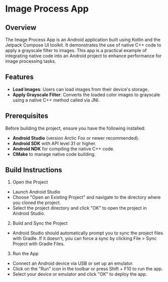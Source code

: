 # Image Process App

## Overview
The Image Process App is an Android application built using Kotlin and the Jetpack Compose UI toolkit. It demonstrates the use of native C++ code to apply a grayscale filter to images. This app is a practical example of integrating native code into an Android project to enhance performance for image processing tasks.

## Features
- **Load Images**: Users can load images from their device's storage.
- **Apply Grayscale Filter**: Converts the loaded color images to grayscale using a native C++ method called via JNI.

## Prerequisites
Before building the project, ensure you have the following installed:
- **Android Studio** (version Arctic Fox or newer recommended).
- **Android SDK** with API level 31 or higher.
- **Android NDK** for compiling the native C++ code.
- **CMake** to manage native code building.

## Build Instructions
1. Open the Project
- Launch Android Studio
- Choose "Open an Existing Project" and navigate to the directory where you cloned the project.
- Select the project directory and click "OK" to open the project in Android Studio.

2. Build and Sync the Project
- Android Studio should automatically prompt you to sync the project files with Gradle. If it doesn't, you can force a sync by clicking File > Sync Project with Gradle Files.

3. Run the App
- Connect an Android device via USB or set up an emulator.
- Click on the "Run" icon in the toolbar or press Shift + F10 to run the app.
- Select your device or emulator and click "OK" to deploy the app.
